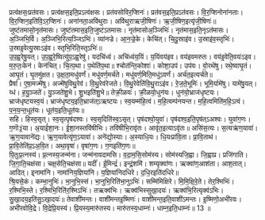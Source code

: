 

  
प्रत्व॑क्षसः॒प्रत॑वसः। प्रत्व॑क्षस॒इति॒प्रऽत्व॑क्षसः। प्रत॑वसोविर॒प्शिनः॑। प्रत॑वस॒इति॒प्रऽत॑वसः। वि॒र॒प्शिनोना॑नताः। वि॒र॒प्शिन॒इति॑वि॒ऽर॒प्शिनः॑। अना॑नता॒अवि॑थुराः। अवि॑थुराऋजी॒षिणः॑। ऋ॒जी॒षिण॒इत्यृ॑जी॒षिणः॑॥ जुष्ट॑तमासो॒नृत॑मासः। जुष्ट॑तमास॒इति॒जुष्ट॑ऽतमासः। नृत॑मासोअ॒ञ्जिभिः॑। नृत॑मास॒इति॒नृऽत॑मासः। अ॒ञ्जिभि॒र्वि। अ॒ञ्जिभि॒रित्य॒ञ्जिऽभिः॑। व्या॑नज्रे। आ॒न॒ज्रे॒के। केचि॑त्। चि॒दु॒स्राइ॑व। उ॒स्राइ॑व॒स्तृभिः॑। उ॒स्राइ॒वेत्यु॒स्राःऽइ॑व। स्तृभि॒रिति॒स्तृऽभिः॑॥  
उ॒प॒ह्व॒रेषु॒यत्। उ॒प॒ह्व॒रे॒ष्वित्यु॑प॒ऽह्व॒रेषु॑। यदचि॑ध्वं। अचि॑ध्वंय॒यिं। य॒यिंवय॑इव। वय॑इवमरुतः। वय॑इ॒वेति॒वयः॑ऽइव। म॒रु॒तः॒केन॑। केन॑चित्। चि॒त्प॒था। प॒थेति॑प॒था॥ श्चोत॑न्ति॒कोशाः॑। कोशा॒उप॑। उप॑वः। वो॒रथे॑षु। रथे॒ष्वाघृ॒तं। आघृ॒तं। घृ॒तमु॑क्षत। उ॒क्ष॒ता॒मधु॑वर्णं। मधु॑वर्ण॒मर्च॑ते। मधु॑वर्ण॒मिति॒मधु॑ऽवर्णं। अर्च॑त॒इत्यर्च॑ते॥  
प्रैषां॑। ए॒षा॒मज्मे॑षु। अज्मे॑षुविथु॒रेव॑। वि॒थु॒रेव॑रेजते। वि॒थु॒रेवेति॑वि॒थु॒राऽइ॑व। रे॒ज॒ते॒भूमिः॑। भूमि॒र्यामे॑षु। यामे॑षु॒यत्। य्ध॑। ह॒यु॒ञ्जते॑। यु॒ञ्जते॑शु॒भे। शु॒भइति॑शु॒भे॥ तेक्री॒ळयः॑। क्री॒ळयो॒धुन॑यः। धुन॑यो॒भ्राज॑धृष्टयः। भ्राज॑धृष्टयस्व॒यं। भ्राज॑धृष्टय॒इति॒भ्राज॑त्ऽऋष्टयः। स्व॒यम्म॑हि॒त्वं। म॒हि॒त्वम्प॑नयन्त। म॒हि॒त्वमिति॑म॒हि॒ऽत्वं। प॒न॒य॒न्त॒धूत॑यः। धूत॑य॒इति॒धूत॑यः॥  
सहि। हिस्व॒सृत्। स्व॒सृत्पृष॑दश्वः। स्व॒सृदिति॑स्व॒ऽसृत्। पृष॑दश्वो॒युवा॑। पृष॑दश्व॒इति॒पृष॑त्ऽअश्वः। युवा॑ग॒णः। ग॒णॊ३॒॑या। अ॒याई॑शा॒नः। ई॒शा॒नस्तवि॑षीभिः। तवि॑षीभि॒रावृ॑तः। आवृ॑त॒इत्याऽवृ॑तः॥ असि॑स॒त्यः। स॒त्यऋ॑ण॒यावा॑। ऋ॒ण॒यावाने॑द्यः। ऋ॒ण॒यावेत्यृ॑ण॒ऽयावा॑। अने॑द्यो॒स्याः। अ॒स्याधि॒यः। धि॒यःप्रा॑वि॒ता। प्रा॒वि॒ताथ॑। प्रा॒वि॒तेति॑प्र॒ऽअ॒वि॒त। अथा॒वृषा॑। वृषा॑ग॒णः। ग॒णइति॑ग॒णः॥  
पि॒तुःप्र॒त्नस्य॑। प्र॒त्नस्य॒जन्म॑ना। जन्म॑नावदामसि। व॒दा॒म॒सि॒सोम॑स्य। सोम॑स्यजि॒ह्वा। जि॒ह्वाप्र। प्रजि॑गाति। जि॒गा॒ति॒चक्ष॑सा। चक्ष॒सेति॒चक्ष॑सा॥ यदीं॑। ई॒मिन्द्रं॑। इन्द्रं॒शमि॑। शम्यृक्वा॑णः। ऋक्वा॑ण॒आश॑ता। आश॒तात्। आदित्। इ्नामा॑नि। नामा॑निय॒ज्ञिया॑नि। य॒ज्ञिया॑निदधिरे। द॒धि॒रइति॑दधिरे॥  
श्रि॒यसे॒कं। कम्भा॒नुभिः॑। भा॒नुभि॒स्सं। भा॒नुभि॒रिति॑भा॒नुऽभिः॑। सम्मि॑मिक्षिरे। मि॒मि॒क्षि॒रे॒ते। तेर॒श्मिभिः॑। र॒श्मिभि॒स्ते। र॒श्मिभि॒रिति॑र॒श्मिऽभिः॑। तऋक्व॑भिः। ऋक्व॑भिस्सुखा॒दयः॑। ऋक्व॑भि॒रित्यृक्व॑ऽभिः। सु॒खा॒दय॒इति॑सु॒ऽखा॒दयः॑॥ तेवाशी॑मन्तः। वाशी॑मन्तइ॒ष्मिणः॑। वाशी॑मन्त॒इति॒वाशी॑ऽमन्तः। इ॒ष्मिणो॒अभी॑रवः। अभी॑रवोवि॒द्रे। वि॒द्रेप्रि॒यस्य॑। प्रि॒यस्य॒मारु॑तस्य। मारु॑तस्य॒धाम्नः॑। धाम्न॒इति॒धाम्नः॑॥ 13 ॥  

